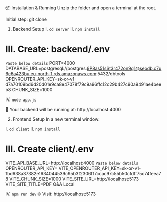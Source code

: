 📦 Installation & Running
Unzip the folder and open a terminal at the root.

Initial step: 
git clone 

1. Backend Setup
I. `cd server`
II. `npm install`


# III. Create: backend/.env
`Paste below details`
PORT=4000
DATABASE_URL=postgresql://postgres:9P8as51sSt3r472on9g1@seodb.c7u6c6a423bu.eu-north-1.rds.amazonaws.com:5432/dbtools
OPENROUTER_API_KEY=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
CHUNK_SIZE=1000

IV. `node app.js`

🚀 Your backend will be running at: http://localhost:4000


2. Frontend Setup
In a new terminal window:

I. `cd client`
II. `npm install`

# III. Create client/.env
VITE_API_BASE_URL=http://localhost:4000
`Paste below details`
OPENROUTER_API_KEY=
VITE_OPENROUTER_API_KEY=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
VITE_CHUNK_SIZE=1000
VITE_SITE_URL=http://localhost:5173
VITE_SITE_TITLE=PDF Q&A Local

IV. `npm run dev`
🌐 Visit: http://localhost:5173
